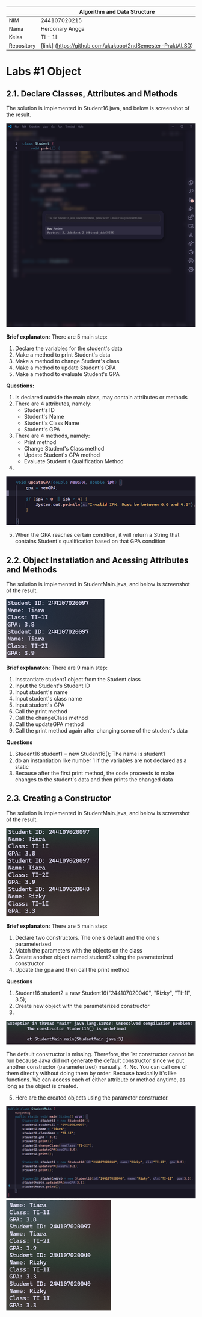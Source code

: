 |  | Algorithm and Data Structure |
|--|--|
| NIM |  244107020215|
| Nama |  Herconary Angga |
| Kelas | TI - 1I |
| Repository | [link] (https://github.com/ukakooo/2ndSemester-PraktALSD) |

# Labs #1 Object

## 2.1. Declare Classes, Attributes and Methods

The solution is implemented in Student16.java, and below is screenshot of the result.

![Screenshot](img/Lab1/Exp1/1.png)

**Brief explanaton:** There are 5 main step: 
1. Declare the variables for the student's data
2. Make a method to print Student's data
3. Make a method to change Student's class
4. Make a method to update Student's GPA
5. Make a method to evaluate Student's GPA

**Questions:**
1. Is declared outside the main class, may contain attributes or methods
2. There are 4 attributes, namely:
    - Student's ID
    - Student's Name
    - Student's Class Name
    - Student's GPA
3. There are 4 methods, namely:
    - Print method
    - Change Student's Class method
    - Update Student's GPA method
    - Evaluate Student's Qualification Method
4. 
![Screenshot](img/Lab1/Exp1/1_modified.png)

5. When the GPA reaches certain condition, it will return a String that contains Student's qualification based on that GPA condition

## 2.2. Object Instatiation and Acessing Attributes and Methods

The solution is implemented in StudentMain.java, and below is screenshot of the result.

![Screenshot](img/Lab1/Exp2/1.png)

**Brief explanaton:** There are 9 main step: 
1. Insstantiate student1 object from the Student class
2. Input the Student's Student ID
3. Input student's name
4. Input student's class name
5. Input student's GPA
6. Call the print method
7. Call the changeClass method
8. Call the updateGPA method
9. Call the print method again after changing some of the student's data

**Questions**
1. Student16 student1 = new Student16();
The name is student1
2. do an instantiation like number 1 if the variables are not declared as a static
3. Because after the first print method, the code proceeds to make changes to the student's data and then prints the changed data

## 2.3. Creating a Constructor

The solution is implemented in StudentMain.java, and below is screenshot of the result.

![Screenshot](img/Lab1/Exp3/1.png)

**Brief explanaton:** There are 5 main step: 
1. Declare two constructors. The one's default and the one's parameterized
2. Match the parameters with the objects on the class
3. Create another object named student2 using the parameterized constructor
4. Update the gpa and then call the print method

**Questions**
1. Student16 student2 = new Student16("244107020040", "Rizky", "TI-1I", 3.5);
2. Create new object with the parameterized constructor
3. 
![Screenshot](img/Lab1/Exp3/2.png)

The default constructor is missing. Therefore, the 1st constructor cannot be run because Java did not generate the default constructor since we put another constructor (parameterized) manually.
4. No. You can call one of them directly without doing them by order. Because basically it's like functions. We can access each of either attribute or method anytime, as long as the object is created.

5. Here are the created objects using the parameter constructor.

![Screenshot](img/Lab1/Exp3/3_code.png)
![Screenshot](img/Lab1/Exp3/3_result.png)